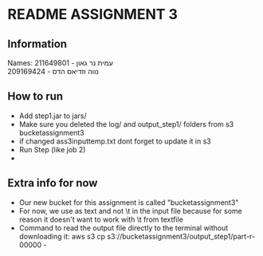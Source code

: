 <!-- Markdown file -->
<!-- In VS code, use ctrl + shift + v to see preview -->
<!-- In IntelliJ, Click the "Preview" icon (top-right) or use Ctrl/Cmd + Shift + A and search for "Markdown Preview." -->

<br/>

# README ASSIGNMENT 3
## Information
Names:
עמית נר גאון - 211649801
<br/>
נווה וזדיאס הדס - 209169424

## How to run
- Add step1.jar to jars/
- Make sure you deleted the log/ and output_step1/ folders from s3 bucketassignment3
- if changed ass3inputtemp.txt dont forget to update it in s3
- Run Step (like job 2)
- 
## Extra info for now
- Our new bucket for this assignment is called "bucketassignment3"
- For now, we use <tab> as text and not \t in the input file because for some reason it doesn't want to work with \t from textfile
- Command to read the output file directly to the terminal without downloading it:
aws s3 cp s3://bucketassignment3/output_step1/part-r-00000 -
